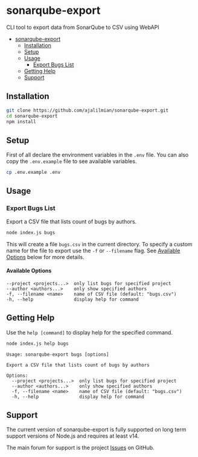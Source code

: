 # sonarqube-export

CLI tool to export data from SonarQube to CSV using WebAPI

- [sonarqube-export](#sonarqube-export)
  - [Installation](#installation)
  - [Setup](#setup)
  - [Usage](#usage)
    - [Export Bugs List](#export-bugs-list)
  - [Getting Help](#getting-help)
  - [Support](#support)

## Installation

```sh
git clone https://github.com/ajalilmian/sonarqube-export.git
cd sonarqube-export
npm install
```

## Setup

First of all declare the environment variables in the `.env` file. You can also copy the `.env.example` file to see available variables.

```sh
cp .env.example .env
```

## Usage

### Export Bugs List

Export a CSV file that lists count of bugs by authors.

```sh
node index.js bugs
```

This will create a file `bugs.csv` in the current directory. To specify a custom name for the file to export use the `-f` or `--filename` flag. See [Available Options](#available-options) below for more details.

#### Available Options

```console
--project <projects...>  only list bugs for specified project
--author <authors...>    only show specified authors
-f, --filename <name>    name of CSV file (default: "bugs.csv")
-h, --help               display help for command
```


## Getting Help

Use the `help [command]` to display help for the specified command.

```sh
node index.js help bugs
```

```console
Usage: sonarqube-export bugs [options]

Export a CSV file that lists count of bugs by authors

Options:
  --project <projects...>  only list bugs for specified project
  --author <authors...>    only show specified authors
  -f, --filename <name>    name of CSV file (default: "bugs.csv")
  -h, --help               display help for command
```

## Support

The current version of sonarqube-export is fully supported on long term support versions of Node.js and requires at least v14.

The main forum for support is the project [Issues](https://github.com/ajalilmian/sonarqube-export/issues) on GitHub.

